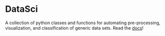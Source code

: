 # DataSci
A collection of python classes and functions for automating pre-processing, visualization, and classification of generic data sets. Read the [docs](https://ekehoe32.github.io/DataSci/)!
